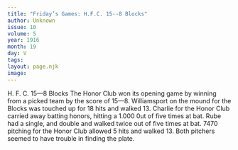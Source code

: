 ```yaml
---
title: "Friday’s Games: H.F.C. 15--8 Blocks"
author: Unknown
issue: 10
volume: 5
year: 1916
month: 19
day: V
tags:
layout: page.njk
image:
---
```

H. F. C. 15—8 Blocks      The Honor Club won its opening game by winning from a picked team by the score of 15—8.   Williamsport on the mound for the Blocks was touched up for 18 hits and walked 13.   Charlie for the Honor Club carried away batting honors, hitting a 1.000 0ut of five times at bat. Rube had a single, and double and walked twice out of five times at bat.    7470 pitching for the Honor Club allowed 5 hits and walked 13.    Both pitchers seemed to have trouble in finding the plate.    

